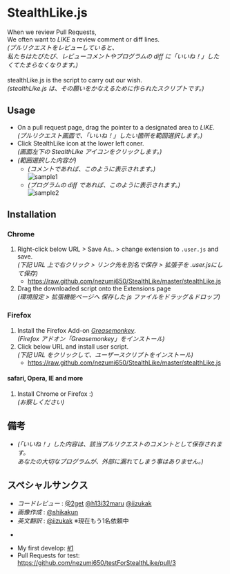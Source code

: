 # StealthLike.js

When we review Pull Requests,<br />
We often want to _LIKE_ a review comment or diff lines.<br />
*(プルリクエストをレビューしていると、*<br />
*私たちはたびたび、レビューコメントやプログラムの diff に「いいね！」したくてたまらなくなります。)*<br />
<br />
stealthLike.js is the script to carry out our wish.<br />
*(stealthLike.js は、その願いをかなえるために作られたスクリプトです。)*

## Usage

* On a pull request page, drag the pointer to a designated area to _LIKE_.<br />*(プルリクエスト画面で、「いいね！」したい箇所を範囲選択します。)*
* Click StealthLike icon at the lower left coner.<br />*(画面左下の StealthLike アイコンをクリックします。)*
* *(範囲選択した内容が)*
	* *(コメントであれば、このように表示されます。)*<br />![sample1](https://raw.github.com/nezumi650/StealthLike/master/forREADME/sample1.png)
	* *(プログラムの diff であれば、このように表示されます。)*<br />![sample2](https://raw.github.com/nezumi650/StealthLike/master/forREADME/sample2.png)

## Installation

### Chrome

1. Right-click below URL > Save As.. > change extension to `.user.js` and save.<br />*(下記 URL 上で右クリック > リンク先を別名で保存 > 拡張子を .user.jsにして保存)*
    * https://raw.github.com/nezumi650/StealthLike/master/stealthLike.js
2. Drag the downloaded script onto the Extensions page<br />*(環境設定 > 拡張機能ページへ 保存した js ファイルをドラッグ＆ドロップ)*

### Firefox

1. Install the Firefox Add-on [_Greasemonkey_](https://addons.mozilla.org/ja/firefox/addon/greasemonkey/).<br />*(Firefox アドオン「Greasemonkey」をインストール)*
2. Click below URL and install user script.<br />*(下記 URL をクリックして、ユーザースクリプトをインストール)*
    * https://raw.github.com/nezumi650/StealthLike/master/stealthLike.js

#### safari, Opera, IE and more

1. Install Chrome or Firefox :)<br />*(お察しください)*


## 備考
* *(「いいね！」した内容は、該当プルリクエストのコメントとして保存されます。<br />あなたの大切なプログラムが、外部に漏れてしまう事はありません。)*


## スペシャルサンクス
* *コードレビュー* : [@2get](https://github.com/2get) [@h13i32maru](https://github.com/h13i32maru) [@iizukak](https://github.com/iizukak)
* *画像作成* : [@shikakun](https://github.com/shikakun)
* *英文翻訳* : [@iizukak](https://github.com/iizukak) ※現在もう1名依頼中

-

* My first develop: [#1](https://github.com/nezumi650/StealthLike/pull/1)
* Pull Requests for test: https://github.com/nezumi650/testForStealthLike/pull/3